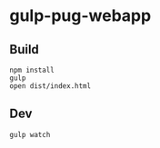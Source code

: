 # gulp-pug-webapp

## Build

```
npm install
gulp
open dist/index.html
```

## Dev

```
gulp watch
```
